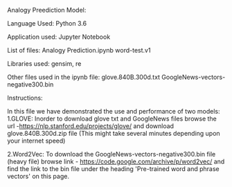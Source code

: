 Analogy Preediction Model:

Language Used: Python 3.6

Application used: Jupyter Notebook

List of files:
Analogy Prediction.ipynb
word-test.v1

Libraries used:
gensim, re

Other files used in the ipynb file:
glove.840B.300d.txt
GoogleNews-vectors-negative300.bin

Instructions:

In this file we have demonstrated the use and performance of two models:
1.GLOVE:
Inorder to download glove txt and GoogleNews files browse the url -https://nlp.stanford.edu/projects/glove/ 
and download glove.840B.300d.zip file (This might take several minutes depending upon your internet speed)

2.Word2Vec:
To download the GoogleNews-vectors-negative300.bin file (heavy file) browse link - https://code.google.com/archive/p/word2vec/
and find the link to the bin file under the heading 'Pre-trained word and phrase vectors' on this page.
